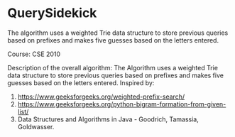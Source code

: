 # QuerySidekick
The algorithm uses a weighted Trie data structure to store previous queries based on prefixes and makes five guesses based on the letters entered.

Course: CSE 2010

Description of the overall algorithm: The Algorithm uses a weighted Trie data structure to store previous queries based on prefixes
and makes five guesses based on the letters entered.
Inspired by: 
1. https://www.geeksforgeeks.org/weighted-prefix-search/
2. https://www.geeksforgeeks.org/python-bigram-formation-from-given-list/
3. Data Structures and Algorithms in Java - Goodrich, Tamassia, Goldwasser.
